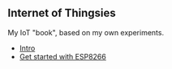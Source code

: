 ## Internet of Thingsies

My IoT "book", based on my own experiments.

- [Intro](intro.md)
- [Get started with ESP8266](esp8266.md)
